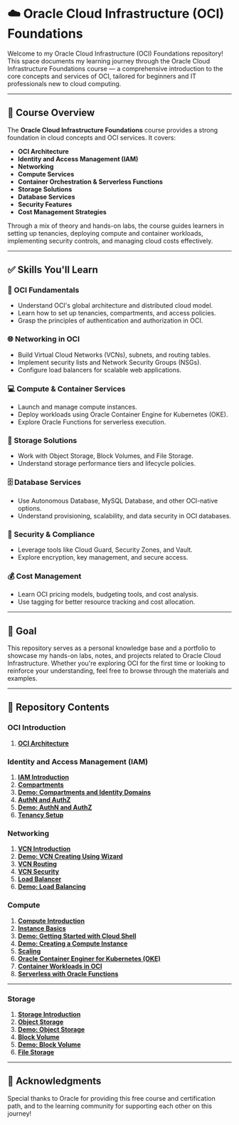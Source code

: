 # ☁️ Oracle Cloud Infrastructure (OCI) Foundations

Welcome to my Oracle Cloud Infrastructure (OCI) Foundations repository! This space documents my learning journey through the Oracle Cloud Infrastructure Foundations course — a comprehensive introduction to the core concepts and services of OCI, tailored for beginners and IT professionals new to cloud computing.

---

## 📘 Course Overview

The **Oracle Cloud Infrastructure Foundations** course provides a strong foundation in cloud concepts and OCI services. It covers:

- **OCI Architecture**
- **Identity and Access Management (IAM)**
- **Networking**
- **Compute Services**
- **Container Orchestration & Serverless Functions**
- **Storage Solutions**
- **Database Services**
- **Security Features**
- **Cost Management Strategies**

Through a mix of theory and hands-on labs, the course guides learners in setting up tenancies, deploying compute and container workloads, implementing security controls, and managing cloud costs effectively.

---

## ✅ Skills You'll Learn

### 🔧 OCI Fundamentals
- Understand OCI's global architecture and distributed cloud model.
- Learn how to set up tenancies, compartments, and access policies.
- Grasp the principles of authentication and authorization in OCI.

### 🌐 Networking in OCI
- Build Virtual Cloud Networks (VCNs), subnets, and routing tables.
- Implement security lists and Network Security Groups (NSGs).
- Configure load balancers for scalable web applications.

### 💻 Compute & Container Services
- Launch and manage compute instances.
- Deploy workloads using Oracle Container Engine for Kubernetes (OKE).
- Explore Oracle Functions for serverless execution.

### 💾 Storage Solutions
- Work with Object Storage, Block Volumes, and File Storage.
- Understand storage performance tiers and lifecycle policies.

### 🗄️ Database Services
- Use Autonomous Database, MySQL Database, and other OCI-native options.
- Understand provisioning, scalability, and data security in OCI databases.

### 🔐 Security & Compliance
- Leverage tools like Cloud Guard, Security Zones, and Vault.
- Explore encryption, key management, and secure access.

### 💰 Cost Management
- Learn OCI pricing models, budgeting tools, and cost analysis.
- Use tagging for better resource tracking and cost allocation.

---

## 🎯 Goal

This repository serves as a personal knowledge base and a portfolio to showcase my hands-on labs, notes, and projects related to Oracle Cloud Infrastructure. Whether you're exploring OCI for the first time or looking to reinforce your understanding, feel free to browse through the materials and examples.

---

## 📂 Repository Contents

### OCI Introduction
1. [**OCI Architecture**](OCI-Architecture.md)

### Identity and Access Management (IAM)
1. [**IAM Introduction**](IAM-Introduction.md)
2. [**Compartments**](Compartments.md)
3. [**Demo: Compartments and Identity Domains**](Demo-Compartments-and-Identity-Domain.md)
4. [**AuthN and AuthZ**](AuthN-8&-AuthZ.md)
5. [**Demo: AuthN and AuthZ**](Demo-AuthN-&-AuthZ.md)
6. [**Tenancy Setup**](Tenancy-Setup.md)


### Networking
1. [**VCN Introduction**](VCN-Introduction.md)
2. [**Demo: VCN Creating Using Wizard**](Demo-VCN-Creation-Using-Wizard.md)
3. [**VCN Routing**](VCN-Routing.md)
4. [**VCN Security**](VCN-Security.md)
5. [**Load Balancer**](Load-Balancer.md)
6. [**Demo: Load Balancing**](Demo-Load-Balancing.md)


### Compute
1. [**Compute Introduction**](Compute-Introduction.md)
2. [**Instance Basics**](Instance-Basics.md)
3. [**Demo: Getting Started with Cloud Shell**](Demo-Getting-Started-With-Cloud-Shell.md)
4. [**Demo: Creating a Compute Instance**](Demo-Creating-A-Compute-Instance.md)
5. [**Scaling**](Scaling.md)
6. [**Oracle Container Enginer for Kubernetes (OKE)**](OCE-for-Kubernetes.md)
7. [**Container Workloads in OCI**](Container-Workloads-in-OCI.md)
8. [**Serverless with Oracle Functions**](Serverless-with-Oracle-Functions.md)

---

### Storage
1. [**Storage Introduction**](Storage-Introduction.md)
2. [**Object Storage**](Object-Storage.md)
3. [**Demo: Object Storage**](Demo-Object-Storage.md)
4. [**Block Volume**](Block-Volume.md)
5. [**Demo: Block Volume**](Demo-Block-Volume.md)
6. [**File Storage**](File-Storage.md)

---

## 🙌 Acknowledgments

Special thanks to Oracle for providing this free course and certification path, and to the learning community for supporting each other on this journey!

